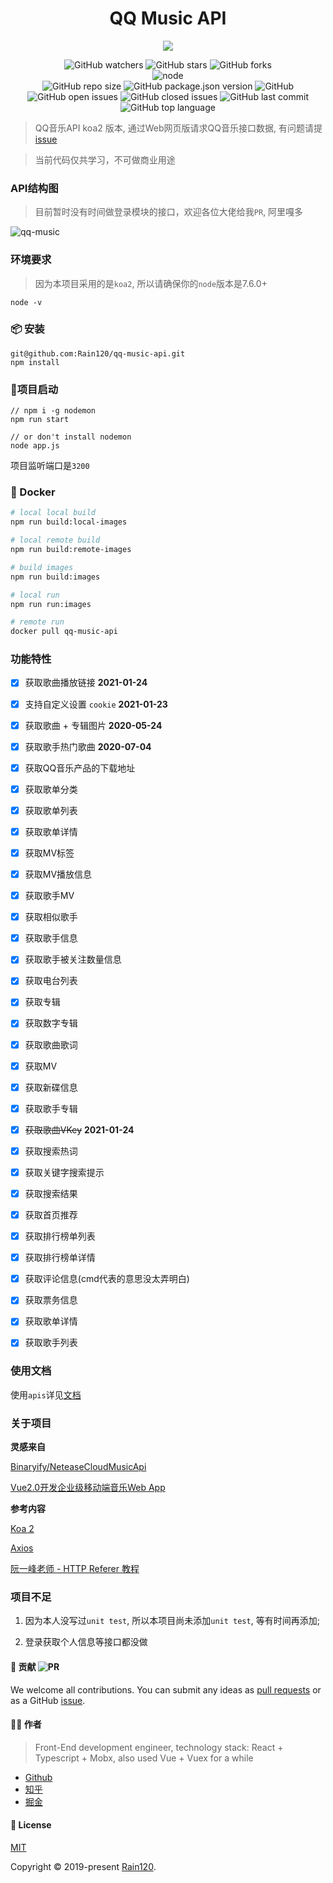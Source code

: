 <h1 align="center">QQ Music API</h1>

<div align="center">

<img src='music.png' />

![GitHub watchers](https://img.shields.io/github/watchers/rain120/qq-music-api?style=social) ![GitHub stars](https://img.shields.io/github/stars/rain120/qq-music-api?style=social) ![GitHub forks](https://img.shields.io/github/forks/rain120/qq-music-api?style=social)
<br />
![node](https://img.shields.io/node/v/koa?style=flat-square)
<br />
![GitHub repo size](https://img.shields.io/github/repo-size/rain120/qq-music-api?style=flat-square) ![GitHub package.json version](https://img.shields.io/github/package-json/v/rain120/qq-music-api?style=flat-square) ![GitHub](https://img.shields.io/github/license/rain120/qq-music-api?style=flat-square) ![GitHub open issues](https://img.shields.io/github/issues/rain120/qq-music-api?style=flat-square) ![GitHub closed issues](https://img.shields.io/github/issues-closed/rain120/qq-music-api) ![GitHub last commit](https://img.shields.io/github/last-commit/rain120/qq-music-api?style=flat-square) ![GitHub top language](https://img.shields.io/github/languages/top/rain120/qq-music-api?style=flat-square)

</div>

> QQ音乐API koa2 版本, 通过Web网页版请求QQ音乐接口数据, 有问题请提 [issue](https://github.com/Rain120/qq-music-api/issues)

> 当前代码仅共学习，不可做商业用途

### API结构图

> 目前暂时没有时间做登录模块的接口，欢迎各位大佬给我`PR`, 阿里嘎多

![qq-music](./screenshot/qq-music.png)

### 环境要求

> 因为本项目采用的是`koa2`, 所以请确保你的`node`版本是7.6.0+

```
node -v
```
### 📦 安装

```
git@github.com:Rain120/qq-music-api.git
npm install
```

### 🔨项目启动
```
// npm i -g nodemon
npm run start

// or don't install nodemon
node app.js
```
项目监听端口是`3200`

### 🐳 Docker

```sh
# local local build
npm run build:local-images

# local remote build
npm run build:remote-images

# build images
npm run build:images

# local run
npm run run:images

# remote run
docker pull qq-music-api
```

### 功能特性

- [x] 获取歌曲播放链接 **2021-01-24**

- [x] 支持自定义设置 `cookie` **2021-01-23**

- [x] 获取歌曲 + 专辑图片 **2020-05-24**

- [x] 获取歌手热门歌曲 **2020-07-04**

- [x] 获取QQ音乐产品的下载地址

- [x] 获取歌单分类

- [x] 获取歌单列表

- [x] 获取歌单详情

- [x] 获取MV标签

- [x] 获取MV播放信息

- [x] 获取歌手MV

- [x] 获取相似歌手

- [x] 获取歌手信息

- [x] 获取歌手被关注数量信息

- [x] 获取电台列表

- [x] 获取专辑

- [x] 获取数字专辑

- [x] 获取歌曲歌词

- [x] 获取MV

- [x] 获取新碟信息

- [x] 获取歌手专辑

- [x] ~~获取歌曲VKey~~ **2021-01-24**

- [x] 获取搜索热词

- [x] 获取关键字搜索提示

- [x] 获取搜索结果

- [x] 获取首页推荐

- [x] 获取排行榜单列表

- [x] 获取排行榜单详情

- [x] 获取评论信息(cmd代表的意思没太弄明白)

- [x] 获取票务信息

- [x] 获取歌单详情

- [x] 获取歌手列表

### 使用文档

使用`apis`详见[文档](https://rain120.github.io/qq-music-api/#/)

### 关于项目

**灵感来自**

[Binaryify/NeteaseCloudMusicApi](https://github.com/Binaryify/NeteaseCloudMusicApi)

[Vue2.0开发企业级移动端音乐Web App](https://coding.imooc.com/class/107.html)

**参考内容**

[Koa 2](https://koa.bootcss.com/)

[Axios](https://github.com/axios/axios)

[阮一峰老师 - HTTP Referer 教程](http://www.ruanyifeng.com/blog/2019/06/http-referer.html)

### 项目不足

1. 因为本人没写过`unit test`, 所以本项目尚未添加`unit test`, 等有时间再添加;

2. 登录获取个人信息等接口都没做

#### 🤝 贡献 ![PR](https://img.shields.io/badge/PRs-Welcome-orange?style=flat-square&logo=appveyor)

We welcome all contributions. You can submit any ideas as [pull requests](https://github.com/Rain120/qq-music-api/pulls) or as a GitHub [issue](https://github.com/Rain120/qq-music-api/issues). 

#### 👨‍🏭 作者

> Front-End development engineer, technology stack: React + Typescript + Mobx, also used Vue + Vuex for a while

- [Github](https://github.com/Rain120)
- [知乎](https://www.zhihu.com/people/yan-yang-nian-hua-120/activities)
- [掘金](https://juejin.im/user/57c616496be3ff00584f54db)

#### 📝 License

[MIT](https://github.com/Rain120/qq-music-api/blob/master/LICENSE)

Copyright © 2019-present [Rain120](https://github.com/Rain120).

